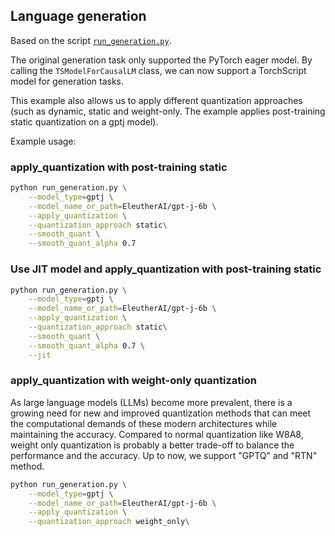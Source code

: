 <!---
Copyright 2023 The HuggingFace Team. All rights reserved.

Licensed under the Apache License, Version 2.0 (the "License");
you may not use this file except in compliance with the License.
You may obtain a copy of the License at

    http://www.apache.org/licenses/LICENSE-2.0

Unless required by applicable law or agreed to in writing, software
distributed under the License is distributed on an "AS IS" BASIS,
WITHOUT WARRANTIES OR CONDITIONS OF ANY KIND, either express or implied.
See the License for the specific language governing permissions and
limitations under the License.
-->

## Language generation

Based on the script [`run_generation.py`](https://github.com/huggingface/transformers/blob/main/examples/pytorch/text-generation/run_generation.py).

The original generation task only supported the PyTorch eager model. By calling the `TSModelForCausalLM` class, we can now support a TorchScript model for generation tasks.

This example also allows us to apply different quantization approaches (such as dynamic, static and weight-only. The example applies post-training static quantization on a gptj model).

Example usage:
### apply_quantization with post-training static
```bash
python run_generation.py \
    --model_type=gptj \
    --model_name_or_path=EleutherAI/gpt-j-6b \
    --apply_quantization \
    --quantization_approach static\
    --smooth_quant \
    --smooth_quant_alpha 0.7
```

### Use JIT model and apply_quantization with post-training static
```bash
python run_generation.py \
    --model_type=gptj \
    --model_name_or_path=EleutherAI/gpt-j-6b \
    --apply_quantization \
    --quantization_approach static\
    --smooth_quant \
    --smooth_quant_alpha 0.7 \
    --jit
```

### apply_quantization with weight-only quantization
As large language models (LLMs) become more prevalent, there is a growing need for new and improved quantization methods that can meet the computational demands of these modern architectures while maintaining the accuracy. Compared to normal quantization like W8A8, weight only quantization is probably a better trade-off to balance the performance and the accuracy. Up to now, we support "GPTQ" and "RTN" method. 
```bash
python run_generation.py \
    --model_type=gptj \
    --model_name_or_path=EleutherAI/gpt-j-6b \
    --apply_quantization \
    --quantization_approach weight_only\
```